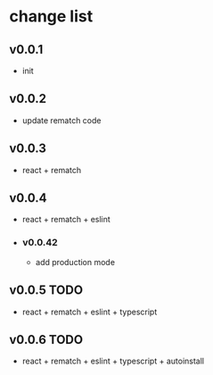 # change list

## v0.0.1
  - init

## v0.0.2
  - update rematch code

## v0.0.3
  - react + rematch

## v0.0.4
  - react + rematch + eslint
  - ### v0.0.42
    - add production mode

## v0.0.5 TODO
  - react + rematch + eslint + typescript

## v0.0.6 TODO
  - react + rematch + eslint + typescript + autoinstall

